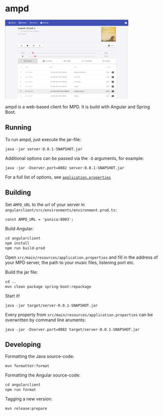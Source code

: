 # ampd

![Screenshot of ampd](.github/screenshot.png)

ampd is a web-based client for MPD. It is build with Angular and Spring Boot.

## Running

To run ampd, just execute the jar-file:

```
java -jar server-0.0.1-SNAPSHOT.jar
```

Additional options can be passed via the `-D` arguments, for example:

```
java -jar -Dserver.port=8082 server-0.0.1-SNAPSHOT.jar
```

For a full list of options, see [`application.properties`](src/main/resources/application.properties)

## Building

Set `AMPD_URL` to the url of your server in `angularclient/src/environments/environment.prod.ts`:

```
const AMPD_URL = 'punica:8003';
```

Build Angular:

```
cd angularclient
npm install
npm run build-prod
```

Open `src/main/resources/application.properties` and fill in the address of your MPD server, the path to your music files, listening port etc.

Build the jar file:

```
cd ..
mvn clean package spring-boot:repackage
```

Start it!

```
java -jar target/server-0.0.1-SNAPSHOT.jar
```

Every property from `src/main/resources/application.properties` can be overwritten by command line aruments:

```
java -jar -Dserver.port=8082 target/server-0.0.1-SNAPSHOT.jar
```

## Developing

Formatting the Java source-code:

```
mvn formatter:format
```

Formatting the Angular source-code:

```
cd angularclient
npm run format
```

Tagging a new version:

```
mvn release:prepare
```